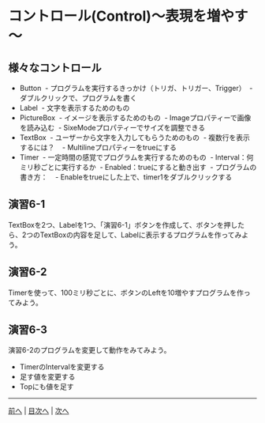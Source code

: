 # コントロール(Control)～表現を増やす～

## 様々なコントロール
- Button
  - プログラムを実行するきっかけ（トリガ、トリガー、Trigger）
  - ダブルクリックで、プログラムを書く
- Label
  - 文字を表示するためのもの
- PictureBox
  - イメージを表示するためのもの
  - Imageプロパティーで画像を読み込む
  - SixeModeプロパティーでサイズを調整できる  
- TextBox
  - ユーザーから文字を入力してもらうためのもの
  - 複数行を表示するには？
    - Multilineプロパティーをtrueにする
- Timer
  - 一定時間の感覚でプログラムを実行するためのもの
  - Interval：何ミリ秒ごとに実行するか
  - Enabled：trueにすると動き出す
  - プログラムの書き方：
    - Enableをtrueにした上で、timer1をダブルクリックする

## 演習6-1
TextBoxを2つ、Labelを1つ、「演習6-1」ボタンを作成して、ボタンを押したら、2つのTextBoxの内容を足して、Labelに表示するプログラムを作ってみよう。

## 演習6-2
Timerを使って、100ミリ秒ごとに、ボタンのLeftを10増やすプログラムを作ってみよう。

## 演習6-3
演習6-2のプログラムを変更して動作をみてみよう。

- TimerのIntervalを変更する
- 足す値を変更する
- Topにも値を足す

---

[前へ](05.md) | [目次へ](README.md#%E7%9B%AE%E6%AC%A1) | [次へ](07.md)
